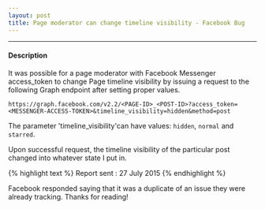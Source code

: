 ```yaml
---
layout: post
title: Page moderator can change timeline visibility - Facebook Bug 
---
```


---


#### Description

It was possible for a page moderator with Facebook Messenger access_token to change Page timeline visibility by issuing a request to the following Graph endpoint after setting proper values.



`https://graph.facebook.com/v2.2/<PAGE-ID>_<POST-ID>?access_token=<MESSENGER-ACCESS-TOKEN>&timeline_visibility=hidden&method=post`



The parameter 'timeline_visibility'can have values: `hidden`, `normal` and `starred`.  


Upon successful request, the timeline visibility of the particular post changed into whatever state I put in.


{% highlight text %} 
Report sent : 27 July 2015 
{% endhighlight %}



Facebook responded saying that it was a duplicate of an issue they were already tracking. Thanks for reading!

